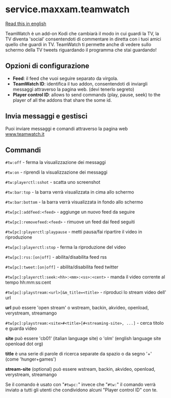 service.maxxam.teamwatch
========================

[Read this in english](README.md)

TeamWatch è un add-on Kodi che cambiarà il modo in cui guardi la TV,
la TV diventa 'social' consentendoti di commentare in diretta con i tuoi amici
quello che guardi in TV. TeamWatch ti permette anche di vedere
sullo schermo della TV tweets riguardando il programma che stai guardando!

Opzioni di configurazione
---------------------

- **Feed**: il feed che vuoi seguire separato da virgola.
- **TeamWatch ID**: identifica il tuo addon, consentendoti di inviargli messaggi attraverso la
pagina web. (devi tenerlo segreto)
- **Player control ID**: allows to send commands (play, pause, seek) to the player of all the addons that share the some id.

Invia messaggi e gestisci
-----------------------

Puoi inviare messaggi e comandi attraverso la pagina web www.teamwatch.it

Commandi
--------

``#tw:off`` - ferma la visualizzazione dei messaggi

``#tw:on`` - riprendi la visualizzazione dei messaggi

``#tw:playerctl:sshot`` - scatta uno screenshot

``#tw:bar:top`` - la barra verrà visualizzata in cima allo schermo

``#tw:bar:bottom`` - la barra verrà visualizzata in fondo allo schermo

``#tw[pc]:addfeed:<feed>`` - aggiunge un nuovo feed da seguire
  
``#tw[pc]:removefeed:<feed>`` - rimuove un feed dai feed seguiti
  
``#tw[pc]:playerctl:playpause`` - metti pausa/fai ripartire il video in riproduzione

``#tw[pc]:playerctl:stop`` - ferma la riproduzione del video

``#tw[pc]:rss:[on|off]`` - abilita/disabilita feed rss

``#tw[pc]:tweet:[on|off]`` - abilita/disabilita feed twitter

``#tw[pc]:playerctl:seek:<hh>:<mm>:<ss>:<cent>`` - manda il video corrente al tempo hh:mm:ss:cent
  
``#tw[pc]:playstream:<url>[&m_title=<title>`` - riproduci lo stream video dell' url

**url** può essere 'open stream' o wstream, backin, akvideo, openload, verystream, streamango

``#tw[pc]:playstream:<site>#<title>[#<streaming-site>, ...]`` - cerca titolo e guarda video

**site** può essere 'cb01' (italian language site) o 'olm' (english language site openload dot org)

**title** è una serie di parole di ricerca separate da spazio o da segno '+' (come 'hunger+games')

**stream-site** (optional) può essere wstream, backin, akvideo, openload, verystream, streamango

Se il comando è usato con "``#twpc:``" invece che "``#tw:``" il comando verrà inviato a tutti gli utenti che condividono alcuni "Player control ID" con te.
